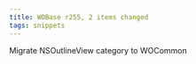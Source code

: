 ```yaml
---
title: WOBase r255, 2 items changed
tags: snippets
---
```


Migrate NSOutlineView category to WOCommon
